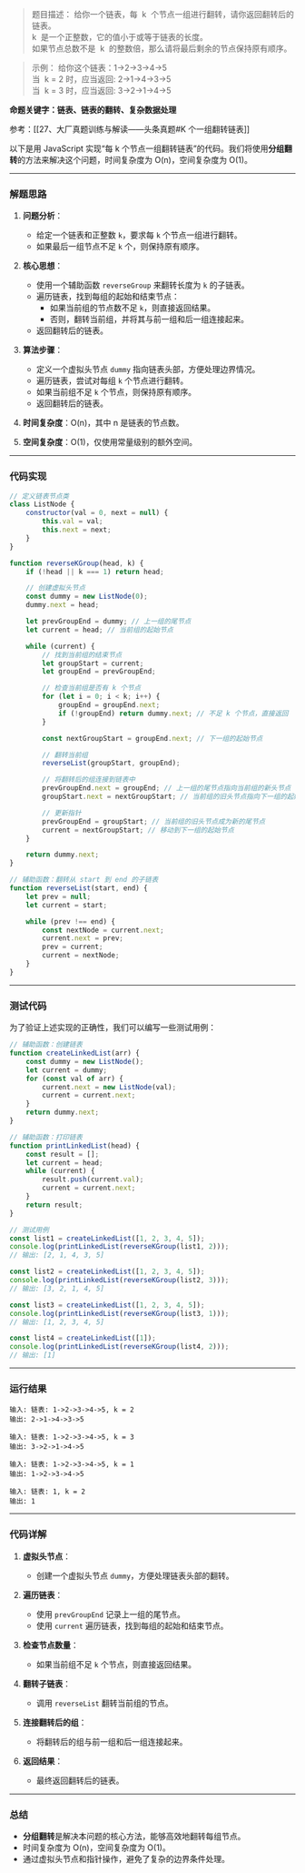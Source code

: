 
> 题目描述：
> 	给你一个链表，每  k  个节点一组进行翻转，请你返回翻转后的链表。  
> 	k  是一个正整数，它的值小于或等于链表的长度。  
> 	如果节点总数不是  k  的整数倍，那么请将最后剩余的节点保持原有顺序。

> 示例：
> 	给你这个链表：1->2->3->4->5  
> 	当  k = 2 时，应当返回: 2->1->4->3->5  
> 	当  k = 3 时，应当返回: 3->2->1->4->5

**命题关键字：链表、链表的翻转、复杂数据处理**

参考：[[27、大厂真题训练与解读——头条真题#K 个一组翻转链表]]


以下是用 JavaScript 实现“每 k 个节点一组翻转链表”的代码。我们将使用**分组翻转**的方法来解决这个问题，时间复杂度为 O(n)，空间复杂度为 O(1)。

---

### 解题思路

1. **问题分析**：
   - 给定一个链表和正整数 `k`，要求每 `k` 个节点一组进行翻转。
   - 如果最后一组节点不足 `k` 个，则保持原有顺序。

2. **核心思想**：
   - 使用一个辅助函数 `reverseGroup` 来翻转长度为 `k` 的子链表。
   - 遍历链表，找到每组的起始和结束节点：
     - 如果当前组的节点数不足 `k`，则直接返回结果。
     - 否则，翻转当前组，并将其与前一组和后一组连接起来。
   - 返回翻转后的链表。

3. **算法步骤**：
   - 定义一个虚拟头节点 `dummy` 指向链表头部，方便处理边界情况。
   - 遍历链表，尝试对每组 `k` 个节点进行翻转。
   - 如果当前组不足 `k` 个节点，则保持原有顺序。
   - 返回翻转后的链表。

4. **时间复杂度**：O(n)，其中 n 是链表的节点数。
5. **空间复杂度**：O(1)，仅使用常量级别的额外空间。

---

### 代码实现

```javascript
// 定义链表节点类
class ListNode {
    constructor(val = 0, next = null) {
        this.val = val;
        this.next = next;
    }
}

function reverseKGroup(head, k) {
    if (!head || k === 1) return head;

    // 创建虚拟头节点
    const dummy = new ListNode(0);
    dummy.next = head;

    let prevGroupEnd = dummy; // 上一组的尾节点
    let current = head; // 当前组的起始节点

    while (current) {
        // 找到当前组的结束节点
        let groupStart = current;
        let groupEnd = prevGroupEnd;

        // 检查当前组是否有 k 个节点
        for (let i = 0; i < k; i++) {
            groupEnd = groupEnd.next;
            if (!groupEnd) return dummy.next; // 不足 k 个节点，直接返回
        }

        const nextGroupStart = groupEnd.next; // 下一组的起始节点

        // 翻转当前组
        reverseList(groupStart, groupEnd);

        // 将翻转后的组连接到链表中
        prevGroupEnd.next = groupEnd; // 上一组的尾节点指向当前组的新头节点
        groupStart.next = nextGroupStart; // 当前组的旧头节点指向下一组的起始节点

        // 更新指针
        prevGroupEnd = groupStart; // 当前组的旧头节点成为新的尾节点
        current = nextGroupStart; // 移动到下一组的起始节点
    }

    return dummy.next;
}

// 辅助函数：翻转从 start 到 end 的子链表
function reverseList(start, end) {
    let prev = null;
    let current = start;

    while (prev !== end) {
        const nextNode = current.next;
        current.next = prev;
        prev = current;
        current = nextNode;
    }
}
```

---

### 测试代码

为了验证上述实现的正确性，我们可以编写一些测试用例：

```javascript
// 辅助函数：创建链表
function createLinkedList(arr) {
    const dummy = new ListNode();
    let current = dummy;
    for (const val of arr) {
        current.next = new ListNode(val);
        current = current.next;
    }
    return dummy.next;
}

// 辅助函数：打印链表
function printLinkedList(head) {
    const result = [];
    let current = head;
    while (current) {
        result.push(current.val);
        current = current.next;
    }
    return result;
}

// 测试用例
const list1 = createLinkedList([1, 2, 3, 4, 5]);
console.log(printLinkedList(reverseKGroup(list1, 2))); 
// 输出: [2, 1, 4, 3, 5]

const list2 = createLinkedList([1, 2, 3, 4, 5]);
console.log(printLinkedList(reverseKGroup(list2, 3))); 
// 输出: [3, 2, 1, 4, 5]

const list3 = createLinkedList([1, 2, 3, 4, 5]);
console.log(printLinkedList(reverseKGroup(list3, 1))); 
// 输出: [1, 2, 3, 4, 5]

const list4 = createLinkedList([1]);
console.log(printLinkedList(reverseKGroup(list4, 2))); 
// 输出: [1]
```

---

### 运行结果

```plaintext
输入: 链表: 1->2->3->4->5, k = 2
输出: 2->1->4->3->5
```

```plaintext
输入: 链表: 1->2->3->4->5, k = 3
输出: 3->2->1->4->5
```

```plaintext
输入: 链表: 1->2->3->4->5, k = 1
输出: 1->2->3->4->5
```

```plaintext
输入: 链表: 1, k = 2
输出: 1
```

---

### 代码详解

1. **虚拟头节点**：
   - 创建一个虚拟头节点 `dummy`，方便处理链表头部的翻转。

2. **遍历链表**：
   - 使用 `prevGroupEnd` 记录上一组的尾节点。
   - 使用 `current` 遍历链表，找到每组的起始和结束节点。

3. **检查节点数量**：
   - 如果当前组不足 `k` 个节点，则直接返回结果。

4. **翻转子链表**：
   - 调用 `reverseList` 翻转当前组的节点。

5. **连接翻转后的组**：
   - 将翻转后的组与前一组和后一组连接起来。

6. **返回结果**：
   - 最终返回翻转后的链表。

---

### 总结

- **分组翻转**是解决本问题的核心方法，能够高效地翻转每组节点。
- 时间复杂度为 O(n)，空间复杂度为 O(1)。
- 通过虚拟头节点和指针操作，避免了复杂的边界条件处理。

